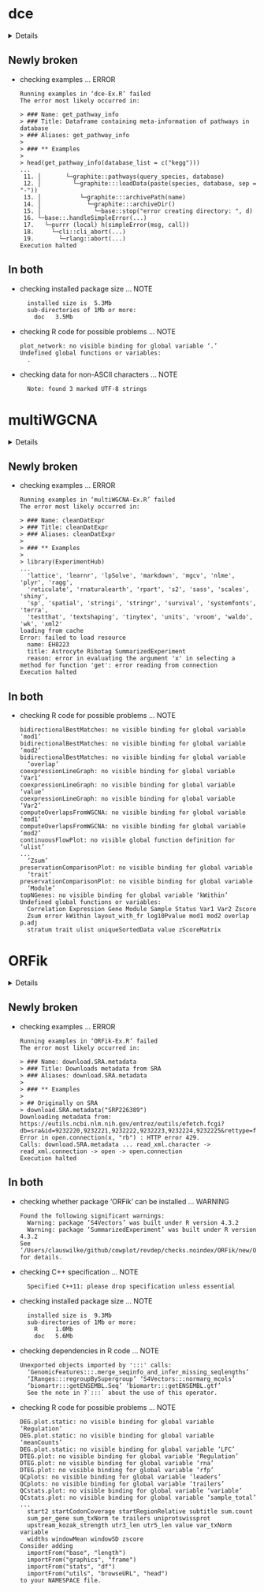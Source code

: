 # dce

<details>

* Version: 1.10.0
* GitHub: https://github.com/cbg-ethz/dce
* Source code: https://github.com/cran/dce
* Date/Publication: 2023-10-24
* Number of recursive dependencies: 324

Run `revdepcheck::revdep_details(, "dce")` for more info

</details>

## Newly broken

*   checking examples ... ERROR
    ```
    Running examples in ‘dce-Ex.R’ failed
    The error most likely occurred in:
    
    > ### Name: get_pathway_info
    > ### Title: Dataframe containing meta-information of pathways in database
    > ### Aliases: get_pathway_info
    > 
    > ### ** Examples
    > 
    > head(get_pathway_info(database_list = c("kegg")))
    ...
     11. │       └─graphite::pathways(query_species, database)
     12. │         └─graphite:::loadData(paste(species, database, sep = "-"))
     13. │           └─graphite:::archivePath(name)
     14. │             └─graphite:::archiveDir()
     15. │               └─base::stop("error creating directory: ", d)
     16. └─base::.handleSimpleError(...)
     17.   └─purrr (local) h(simpleError(msg, call))
     18.     └─cli::cli_abort(...)
     19.       └─rlang::abort(...)
    Execution halted
    ```

## In both

*   checking installed package size ... NOTE
    ```
      installed size is  5.3Mb
      sub-directories of 1Mb or more:
        doc   3.5Mb
    ```

*   checking R code for possible problems ... NOTE
    ```
    plot_network: no visible binding for global variable ‘.’
    Undefined global functions or variables:
      .
    ```

*   checking data for non-ASCII characters ... NOTE
    ```
      Note: found 3 marked UTF-8 strings
    ```

# multiWGCNA

<details>

* Version: 1.0.0
* GitHub: NA
* Source code: https://github.com/cran/multiWGCNA
* Date/Publication: 2023-10-24
* Number of recursive dependencies: 175

Run `revdepcheck::revdep_details(, "multiWGCNA")` for more info

</details>

## Newly broken

*   checking examples ... ERROR
    ```
    Running examples in ‘multiWGCNA-Ex.R’ failed
    The error most likely occurred in:
    
    > ### Name: cleanDatExpr
    > ### Title: cleanDatExpr
    > ### Aliases: cleanDatExpr
    > 
    > ### ** Examples
    > 
    > library(ExperimentHub)
    ...
      'lattice', 'learnr', 'lpSolve', 'markdown', 'mgcv', 'nlme', 'plyr', 'ragg',
      'reticulate', 'rnaturalearth', 'rpart', 's2', 'sass', 'scales', 'shiny',
      'sp', 'spatial', 'stringi', 'stringr', 'survival', 'systemfonts', 'terra',
      'testthat', 'textshaping', 'tinytex', 'units', 'vroom', 'waldo', 'wk', 'xml2'
    loading from cache
    Error: failed to load resource
      name: EH8223
      title: Astrocyte Ribotag SummarizedExperiment
      reason: error in evaluating the argument 'x' in selecting a method for function 'get': error reading from connection
    Execution halted
    ```

## In both

*   checking R code for possible problems ... NOTE
    ```
    bidirectionalBestMatches: no visible binding for global variable ‘mod1’
    bidirectionalBestMatches: no visible binding for global variable ‘mod2’
    bidirectionalBestMatches: no visible binding for global variable
      ‘overlap’
    coexpressionLineGraph: no visible binding for global variable ‘Var1’
    coexpressionLineGraph: no visible binding for global variable ‘value’
    coexpressionLineGraph: no visible binding for global variable ‘Var2’
    computeOverlapsFromWGCNA: no visible binding for global variable ‘mod1’
    computeOverlapsFromWGCNA: no visible binding for global variable ‘mod2’
    continuousFlowPlot: no visible global function definition for ‘ulist’
    ...
      ‘Zsum’
    preservationComparisonPlot: no visible binding for global variable
      ‘trait’
    preservationComparisonPlot: no visible binding for global variable
      ‘Module’
    topNGenes: no visible binding for global variable ‘kWithin’
    Undefined global functions or variables:
      Correlation Expression Gene Module Sample Status Var1 Var2 Zscore
      Zsum error kWithin layout_with_fr log10Pvalue mod1 mod2 overlap p.adj
      stratum trait ulist uniqueSortedData value zScoreMatrix
    ```

# ORFik

<details>

* Version: 1.22.1
* GitHub: https://github.com/Roleren/ORFik
* Source code: https://github.com/cran/ORFik
* Date/Publication: 2023-12-08
* Number of recursive dependencies: 156

Run `revdepcheck::revdep_details(, "ORFik")` for more info

</details>

## Newly broken

*   checking examples ... ERROR
    ```
    Running examples in ‘ORFik-Ex.R’ failed
    The error most likely occurred in:
    
    > ### Name: download.SRA.metadata
    > ### Title: Downloads metadata from SRA
    > ### Aliases: download.SRA.metadata
    > 
    > ### ** Examples
    > 
    > ## Originally on SRA
    > download.SRA.metadata("SRP226389")
    Downloading metadata from:
    https://eutils.ncbi.nlm.nih.gov/entrez/eutils/efetch.fcgi?db=sra&id=9232220,9232221,9232222,9232223,9232224,9232225&rettype=fasta&retmode=xml
    Error in open.connection(x, "rb") : HTTP error 429.
    Calls: download.SRA.metadata ... read_xml.character -> read_xml.connection -> open -> open.connection
    Execution halted
    ```

## In both

*   checking whether package ‘ORFik’ can be installed ... WARNING
    ```
    Found the following significant warnings:
      Warning: package ‘S4Vectors’ was built under R version 4.3.2
      Warning: package ‘SummarizedExperiment’ was built under R version 4.3.2
    See ‘/Users/clauswilke/github/cowplot/revdep/checks.noindex/ORFik/new/ORFik.Rcheck/00install.out’ for details.
    ```

*   checking C++ specification ... NOTE
    ```
      Specified C++11: please drop specification unless essential
    ```

*   checking installed package size ... NOTE
    ```
      installed size is  9.3Mb
      sub-directories of 1Mb or more:
        R     1.0Mb
        doc   5.6Mb
    ```

*   checking dependencies in R code ... NOTE
    ```
    Unexported objects imported by ':::' calls:
      ‘GenomicFeatures:::.merge_seqinfo_and_infer_missing_seqlengths’
      ‘IRanges:::regroupBySupergroup’ ‘S4Vectors:::normarg_mcols’
      ‘biomartr:::getENSEMBL.Seq’ ‘biomartr:::getENSEMBL.gtf’
      See the note in ?`:::` about the use of this operator.
    ```

*   checking R code for possible problems ... NOTE
    ```
    DEG.plot.static: no visible binding for global variable ‘Regulation’
    DEG.plot.static: no visible binding for global variable ‘meanCounts’
    DEG.plot.static: no visible binding for global variable ‘LFC’
    DTEG.plot: no visible binding for global variable ‘Regulation’
    DTEG.plot: no visible binding for global variable ‘rna’
    DTEG.plot: no visible binding for global variable ‘rfp’
    QCplots: no visible binding for global variable ‘leaders’
    QCplots: no visible binding for global variable ‘trailers’
    QCstats.plot: no visible binding for global variable ‘variable’
    QCstats.plot: no visible binding for global variable ‘sample_total’
    ...
      start2 startCodonCoverage startRegionRelative subtitle sum.count
      sum_per_gene sum_txNorm te trailers uniprotswissprot
      upstream_kozak_strength utr3_len utr5_len value var_txNorm variable
      widths windowMean windowSD zscore
    Consider adding
      importFrom("base", "length")
      importFrom("graphics", "frame")
      importFrom("stats", "df")
      importFrom("utils", "browseURL", "head")
    to your NAMESPACE file.
    ```

